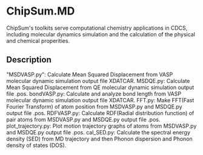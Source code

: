 # ChipSum.MD
ChipSum's toolkits serve computational chemistry applications in CDCS, including molecular dynamics simulation and the calculation of the physical and chemical properities.

## Description
"MSDVASP.py": Calculate Mean Squared Displacement from VASP molecular dynamic simulation output file XDATCAR.
MSDQE.py: Calculate Mean Squared Displacement from QE molecular dynamic simulation output file .pos.
bondVASP.py: Calculate and analyze bond length from VASP molecular dynamic simulation output file XDATCAR.
FFT.py: Make FFT(Fast Fourier Transform) of atom position from MSDVASP.py and MSDQE.py output file .pos.
RDFVASP.py: Calculate RDF(Radial distribution function) of pair atoms from MSDVASP.py and MSDQE.py output file .pos.
plot_trajectory.py: Plot motion trajectory graphs of atoms from MSDVASP.py and MSDQE.py output file .pos.
cal_SED.py: Calculate the spectral energy density (SED) from MD trajectory and then Phonon dispersion and Phonon density of states (DOS).
